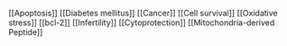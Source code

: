 [[Apoptosis]]
[[Diabetes mellitus]]
[[Cancer]]
[[Cell survival]]
[[Oxidative stress]]
[[bcl-2]]
[[Infertility]]
[[Cytoprotection]]
[[Mitochondria-derived Peptide]]
